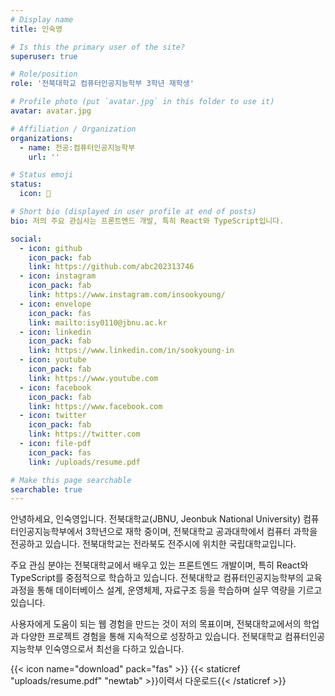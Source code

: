 ```yaml
---
# Display name
title: 인숙영

# Is this the primary user of the site?
superuser: true

# Role/position
role: '전북대학교 컴퓨터인공지능학부 3학년 재학생'

# Profile photo (put `avatar.jpg` in this folder to use it)
avatar: avatar.jpg

# Affiliation / Organization
organizations:
  - name: 전공:컴퓨터인공지능학부
    url: ''

# Status emoji
status:
  icon: 🐥

# Short bio (displayed in user profile at end of posts)
bio: 저의 주요 관심사는 프론트엔드 개발, 특히 React와 TypeScript입니다.

social:
  - icon: github
    icon_pack: fab
    link: https://github.com/abc202313746
  - icon: instagram
    icon_pack: fab
    link: https://www.instagram.com/insookyoung/
  - icon: envelope
    icon_pack: fas
    link: mailto:isy0110@jbnu.ac.kr
  - icon: linkedin
    icon_pack: fab
    link: https://www.linkedin.com/in/sookyoung-in
  - icon: youtube
    icon_pack: fab
    link: https://www.youtube.com
  - icon: facebook
    icon_pack: fab
    link: https://www.facebook.com
  - icon: twitter
    icon_pack: fab
    link: https://twitter.com
  - icon: file-pdf
    icon_pack: fas
    link: /uploads/resume.pdf

# Make this page searchable
searchable: true
---
```


<div class="justify-text dark-mode-text">
안녕하세요, 인숙영입니다. 전북대학교(JBNU, Jeonbuk National University) 컴퓨터인공지능학부에서 3학년으로 재학 중이며, 전북대학교 공과대학에서 컴퓨터 과학을 전공하고 있습니다. 전북대학교는 전라북도 전주시에 위치한 국립대학교입니다.

주요 관심 분야는 전북대학교에서 배우고 있는 프론트엔드 개발이며, 특히 React와 TypeScript를 중점적으로 학습하고 있습니다. 전북대학교 컴퓨터인공지능학부의 교육과정을 통해 데이터베이스 설계, 운영체제, 자료구조 등을 학습하며 실무 역량을 기르고 있습니다.

사용자에게 도움이 되는 웹 경험을 만드는 것이 저의 목표이며, 전북대학교에서의 학업과 다양한 프로젝트 경험을 통해 지속적으로 성장하고 있습니다. 전북대학교 컴퓨터인공지능학부 인숙영으로서 최선을 다하고 있습니다.
</div>

{{< icon name="download" pack="fas" >}} {{< staticref "uploads/resume.pdf" "newtab" >}}이력서 다운로드{{< /staticref >}}
